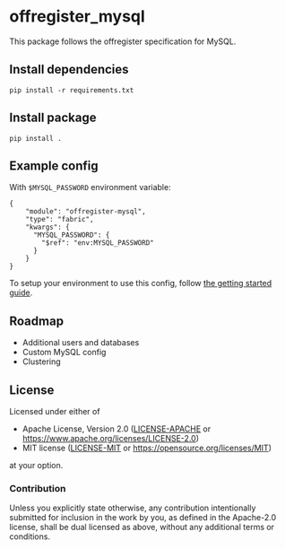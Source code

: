 offregister_mysql
=================
This package follows the offregister specification for MySQL.

## Install dependencies

    pip install -r requirements.txt

## Install package

    pip install .

## Example config
With `$MYSQL_PASSWORD` environment variable:

    {
        "module": "offregister-mysql",
        "type": "fabric",
        "kwargs": {
          "MYSQL_PASSWORD": {
            "$ref": "env:MYSQL_PASSWORD"
          }
        }
    }

To setup your environment to use this config, follow [the getting started guide](https://offscale.io/docs/getting-started).

## Roadmap

  - Additional users and databases
  - Custom MySQL config
  - Clustering
## License

Licensed under either of

- Apache License, Version 2.0 ([LICENSE-APACHE](LICENSE-APACHE) or <https://www.apache.org/licenses/LICENSE-2.0>)
- MIT license ([LICENSE-MIT](LICENSE-MIT) or <https://opensource.org/licenses/MIT>)

at your option.

### Contribution

Unless you explicitly state otherwise, any contribution intentionally submitted
for inclusion in the work by you, as defined in the Apache-2.0 license, shall be
dual licensed as above, without any additional terms or conditions.